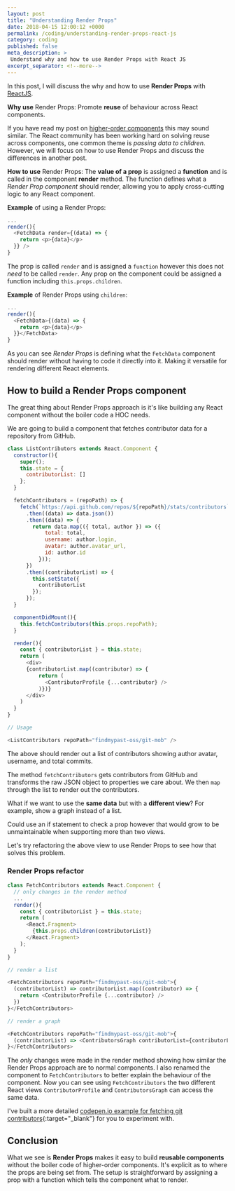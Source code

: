 ```yaml
---
layout: post
title: "Understanding Render Props"
date: 2018-04-15 12:00:12 +0000
permalink: /coding/understanding-render-props-react-js
category: coding
published: false
meta_description: >
 Understand why and how to use Render Props with React JS
excerpt_separator: <!--more-->
---
```


In this post, I will discuss the why and how to use **Render Props** with [ReactJS](https://reactjs.org/).

**Why use** Render Props: Promote **reuse** of behaviour across React components.

If you have read my post on [higher-order components](/coding/understanding-higher-order-components) this may sound similar. The React community has been working hard on solving reuse across components, one common theme is _passing data to children_. However, we will focus on how to use Render Props and discuss the differences in another post.

<!--more-->

**How to use** Render Props: The **value of a prop** is assigned a **function** and is called in the component **render** method. The function defines what a _Render Prop component_ should render, allowing you to apply cross-cutting logic to any React component.

**Example** of using a Render Props:

```javascript
...
render(){
  <FetchData render={(data) => {
    return <p>{data}</p>
  }} />
}
```

The prop is called `render` and is assigned a `function` however this does not _need_ to be called `render`. Any prop on the component could be assigned a function including `this.props.children`.

**Example** of Render Props using `children`:

```javascript
...
render(){
  <FetchData>{(data) => {
    return <p>{data}</p>
  }}</FetchData>
}
```

As you can see _Render Props_ is defining what the `FetchData` component should render without having to code it directly into it. Making it versatile for rendering different React elements.

## How to build a Render Props component

The great thing about Render Props approach is it's like building any React component without the boiler code a HOC needs.

We are going to build a component that fetches contributor data for a repository from GitHub.

```javascript
class ListContributors extends React.Component {
  constructor(){
    super();
    this.state = {
      contributorList: []
    };
  }

  fetchContributors = (repoPath) => {
    fetch(`https://api.github.com/repos/${repoPath}/stats/contributors`)
      .then((data) => data.json())
      .then((data) => {
        return data.map(({ total, author }) => ({
            total: total,
            username: author.login,
            avatar: author.avatar_url,
            id: author.id
          }));
      })
      .then((contributorList) => {
        this.setState({
          contributorList
        });
      });
  }

  componentDidMount(){
    this.fetchContributors(this.props.repoPath);
  }

  render(){
    const { contributorList } = this.state;
    return (
      <div>
      {contributorList.map((contributor) => {
          return (
            <ContributorProfile {...contributor} />
          )})}
      </div>
    )
  }
}

// Usage

<ListContributors repoPath="findmypast-oss/git-mob" />
```

The above should render out a list of contributors showing author avatar, username, and total commits.

The method `fetchContributors` gets contributors from GitHub and transforms the raw JSON object to properties we care about. We then `map` through the list to render out the contributors.

What if we want to use the **same data** but with a **different view**? For example, show a graph instead of a list.

Could use an if statement to check a prop however that would grow to be unmaintainable when supporting more than two views.

Let's try refactoring the above view to use Render Props to see how that solves this problem.

### Render Props refactor

```javascript
class FetchContributors extends React.Component {
  // only changes in the render method
  ...
  render(){
    const { contributorList } = this.state;
    return (
      <React.Fragment>
        {this.props.children(contributorList)}
      </React.Fragment>
    );
  }
}

// render a list

<FetchContributors repoPath="findmypast-oss/git-mob">{
  (contributorList) => contributorList.map((contributor) => {
    return <ContributorProfile {...contributor} />
  })
}</FetchContributors>

// render a graph

<FetchContributors repoPath="findmypast-oss/git-mob">{
  (contributorList) => <ContributorsGraph contributorList={contributorList} />
}</FetchContributors>
```

The _only_ changes were made in the render method showing how similar the Render Props approach are to normal components. I also renamed the component to `FetchContributors` to better explain the behaviour of the component. Now you can see using `FetchContributors` the two different React views `ContributorProfile` and `ContributorsGraph` can access the same data.

I've built a more detailed [codepen.io example for fetching git contributors](https://codepen.io/rkotze/pen/oqqopQ){:target="\_blank"} for you to experiment with.

## Conclusion

What we see is **Render Props** makes it easy to build **reusable components** without the boiler code of higher-order components. It's explicit as to where the props are being set from. The setup is straightforward by assigning a prop with a function which tells the component what to render.